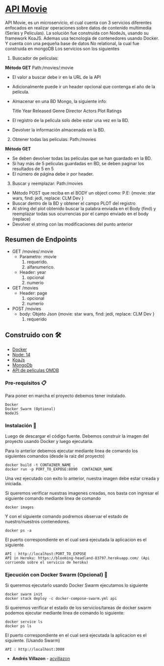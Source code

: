 # [API Movie](https://blooming-headland-83797.herokuapp.com/)

API Movie, es un microservicio, el cual cuenta con 3 servicios diferentes enfocados en realizar operaciones sobre datos de contenido multimedia (Series y Peliculas).
La solución fue construida con NodeJs, usando su framework KoaJS. Ademas usa tecnologia de contenedores usando Docker.
Y cuenta con una pequeña base de datos No relational, la cual fue construida en mongoDB 
Los servicios son los siguientes

1.	Buscador de películas:

**Método GET** Path:/movies/:movie
- El valor a buscar debe ir en la URL de la API
- Adicionalmente puede ir un header opcional que contenga el año de la película.
- Almacenar en una BD Mongo, la siguiente info:

    Title
    Year
    Released
    Genre
    Director
    Actors
    Plot
    Ratings

- El registro de la película solo debe estar una vez en la BD.
- Devolver la información almacenada en la BD.


2.	Obtener todas las películas: Path:/movies

**Método GET**
- Se deben devolver todas las películas que se han guardado en la BD.
- Si hay más de 5 películas guardadas en BD, se deben paginar los resultados de 5 en 5
- El número de página debe ir por header.

3.	Buscar y reemplazar: Path:/movies
- Método POST que reciba en el BODY un object como: P.E: {movie: star wars, find: jedi, replace: CLM Dev }
- Buscar dentro de la BD y obtener el campo PLOT del registro
- Al string del plot obtenido buscar la palabra enviada en el Body (find) y reemplazar todas sus ocurrencias por el campo enviado en el body (replace)
- Devolver el string con las modificaciones del punto anterior

## Resumen de Endpoints
- GET /movies/:movie
    - Parametro: :movie
        1. requerido.
        2. alfanumerico.
    - Header: year
        1. opcional
        2. numerio
- GET /movies
    - Header: page
        1. opcional
        2. numerio
- POST /movies
    - body: Objeto Json {movie: star wars, find: jedi, replace: CLM Dev }
        1. requerido

## Construido con 🛠️

* [Docker](https://www.docker.com/)
* [Node: 14](https://nodejs.org/en/)
* [KoaJs](https://koajs.com/)
* [MongoDb](https://www.mongodb.com/es)
* [API de películas OMDB](http://www.omdbapi.com/)

### Pre-requisitos 📋

Para poner en marcha el proyecto debemos tener instalado.

```
Docker
Docker Swarm (Optional)
NodeJS
```

### Instalación 🔧

Luego de descargar el código fuente. 
Debemos construir la imagen del proyecto usando Docker y luego ejecutarla.

Para lo anterior debemos ejecutar mediante linea de comando los siguientes comandos (desde la raiz del proyecto)

```
docker build -t CONTAINER_NAME .
docker run -p PORT_TO_EXPOSE:8090  CONTAINER_NAME
```

Una vez ejecutado con exito lo anterior, nuestra imagen debe estar creada y iniciada.

Si queremos verificar nuestras imagenes creadas, nos basta con ingresar el siguiente comando mediante linea de comando
```
docker images
```
Y con el siguiente comando podremos observar el estado de nuestro/nuestros contenedores.
```
docker ps -a
```
El puerto correspondiente en el cual será ejecutada la aplicacion es el siguiente.
```
API : http://localhost:PORT_TO_EXPOSE
API in Heroku: https://blooming-headland-83797.herokuapp.com/ (Api corriendo sobre el servicio de heroku)
```

### Ejecución con Docker Swarm (Opcional) 🔧

Si queremos ejecutarlo usando Docker Swarm ejecutamos lo siguiente
```
docker swarm init
docker stack deploy -c docker-compose-swarm.yml api
```

Si queremos verificar el estado de los servicios/tareas de docker swarm
podemos ejecutar mediante linea de comando lo siguiente:

```
docker service ls
docker ps ls
```

El puerto correspondiente en el cual será ejecutada la aplicacion es el siguiente. (Usando Swarm)
```
API : http://localhost:3000
```

* **Andrés Villazon** - [acvillazon](https://github.com/acvillazon)